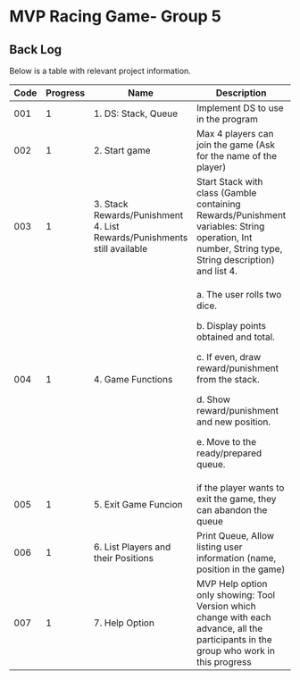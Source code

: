 # MVP Racing Game- Group 5
## Back Log

Below is a table with relevant project information.

| Code  | Progress | Name                        | Description                                                                                         | Responsible         |
|-------|----------|-----------------------------|-----------------------------------------------------------------------------------------------------|---------------------|
| 001   | 1        | 1. DS: Stack, Queue         | Implement DS to use in the program                                                                  | ALL                 |
| 002   | 1        | 2. Start game               | Max 4 players can join the game (Ask for the name of the player)                                    | Lorenzo             |
| 003   | 1        | 3. Stack Rewards/Punishment <br> 4. List Rewards/Punishments still available | Start Stack with class (Gamble containing Rewards/Punishment variables: String operation, Int number, String type, String description) and list 4. | Deyber             |
| 004   | 1        | 4. Game Functions           | <p>a. The user rolls two dice.</p> <p>b. Display points obtained and total.</p> <p>c. If even, draw reward/punishment from the stack.</p> <p>d. Show reward/punishment and new position.</p> <p>e. Move to the ready/prepared queue.</p> | Lorenzo / Andres    |
| 005   | 1        | 5. Exit Game Funcion        | if the player wants to exit the game, they can abandon the queue                                    | Stephanie           |
| 006   | 1        | 6. List Players and their Positions | Print Queue, Allow listing user information (name, position in the game)                    | Stephanie           |
| 007   | 1        | 7. Help Option              | MVP Help option only showing: Tool Version which change with each advance, all the participants in the group who work in this progress | Stephanie           |
